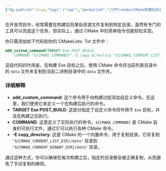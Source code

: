 ```yaml
---
{"dg-publish":true,"tags":["cpp"],"permalink":"/CPP/cmake/CMake构建后的资源复制/","dgPassFrontmatter":true}
---
```




在开发项目中，经常需要在构建后将某些资源文件复制到特定目录。虽然有专门的工具可以完成这个任务，但实际上，通过 CMake 中的简单指令也能轻松实现。

你只需添加如下代码到你的 CMakeLists. Txt 文件中：

```cmake
add_custom_command(TARGET Exe POST_BUILD
    COMMAND "${CMAKE_COMMAND}" -E copy_directory "${CMAKE_CURRENT_LIST_DIR}/data" "${CMAKE_CURRENT_BINARY_DIR}/data")
```

这段代码的作用是，在构建 Exe 目标之后，使用 CMake 命令将当前列表目录中的 `data` 文件夹复制到当前二进制目录中的 `data` 文件夹。

### 详细解释

- **add_custom_command**: 这个命令用于向构建过程添加自定义命令。在这里，我们使用它来定义一个在构建后执行的命令。
- **TARGET Exe POST_BUILD**: 这部分指定了自定义命令将作用于 `Exe` 目标，并且在构建之后执行。
- **COMMAND**: 这里定义了实际执行的命令。`${CMAKE_COMMAND}` 是 CMake 自身的可执行文件，通过它可以执行各种 CMake 命令。
- **-E copy_directory**: 这是 CMake 的一个内置命令，用于复制目录。它将复制 `"${CMAKE_CURRENT_LIST_DIR}/data"` 目录到 `"${CMAKE_CURRENT_BINARY_DIR}/data"` 目录。

通过这种方式，你可以确保在每次构建之后，指定的目录都会被正确复制，从而避免了手动复制的麻烦。